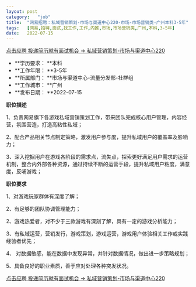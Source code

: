 ```yaml
---
layout:	post
category:	"job"
title:	"网易招聘：私域营销策划-市场与渠道中心220-市场-市场营销类-广州本科3-5年"
tags:	[网易,招聘,面试,找工作,工作,内推,市场,市场营销类,广州,本科,3-5年]
date:	2022-07-15
---
```


[点击应聘 投递简历就有面试机会 ->  私域营销策划-市场与渠道中心220](http://mobile.bole.netease.com/bole/boleDetail?id=41593&employeeId=346f03c3cda5f04c&key=all)



- **学历要求： **本科
- **工作年限： **3-5年
- **所属部门： **市场与渠道中心-流量分发部-社群组
- **工作城市： **广州
- **发布日期： **2022-07-15



**职位描述**

1、负责网易旗下各游戏私域营销策划工作，带来团队完成核心用户管理，内容经营，氛围营造，打造高粘性私域；

2、配合产品相关节点制定策略，激发用户参与度，提升私域用户的覆盖率及影响力；

3、深入挖掘用户在游戏各阶段的需求点，流失点，探索更好满足用户需求的运营机制，整合内外部各种资源，通过持续不断的运营手段，提升私域用户粘度，满意度，反哺游戏；





**职位要求**

1、对游戏玩家群体有深度了解；

2、有足够的团队协调管理能力；

2、游戏热爱者，对不少于三款游戏有深刻了解，具有一定的游戏分析能力；

3、有私域运营，营销发行，游戏策划，游戏运营，游戏用户体验相关工作或实践经验者优先；

4、 对数据敏感，能在数据中发现异常，并针对数据情况，做出进一步策略规划；

5、具备良好的职业素质，善于应对处理各种突发状况。



[点击应聘 投递简历就有面试机会 ->  私域营销策划-市场与渠道中心220](http://mobile.bole.netease.com/bole/boleDetail?id=41593&employeeId=346f03c3cda5f04c&key=all)
